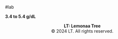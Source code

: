 #lab 

**3.4 to 5.4 g/dL**




<p style="text-align: center;"><strong>LT: Lemonaa Tree</strong><br>
© 2024 LT. All rights reserved.</p>